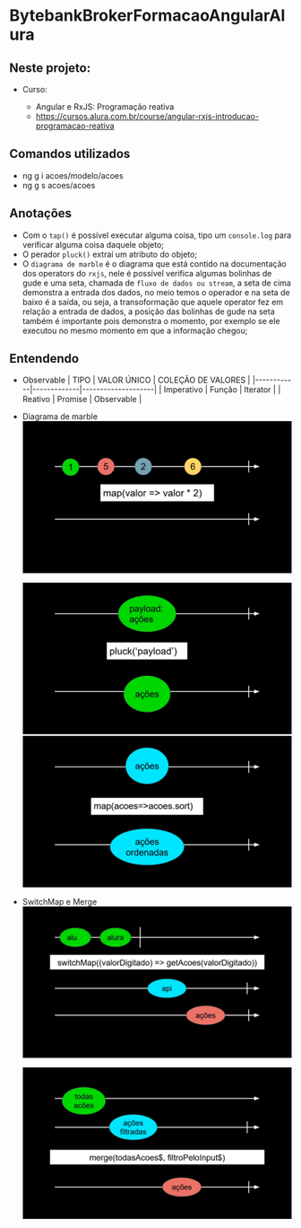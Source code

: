 # BytebankBrokerFormacaoAngularAlura

## Neste projeto:

- Curso:

  - Angular e RxJS: Programação reativa
  - https://cursos.alura.com.br/course/angular-rxjs-introducao-programacao-reativa

## Comandos utilizados

- ng g i acoes/modelo/acoes
- ng g s acoes/acoes

## Anotações

- Com o `tap()` é possível executar alguma coisa, tipo um `console.log` para verificar alguma coisa daquele objeto;
- O perador `pluck()` extraí um atributo do objeto;
- O `diagrama de marble` é o diagrama que está contido na documentação dos operators do `rxjs`, nele é possível verifica algumas bolinhas de gude e uma seta, chamada de `fluxo de dados ou stream`, a seta de cima demonstra a entrada dos dados, no meio temos o operador e na seta de baixo é a saída, ou seja, a transoformação que aquele operator fez em relação a entrada de dados, a posição das bolinhas de gude na seta também é importante pois demonstra o momento, por exemplo se ele executou no mesmo momento em que a informação chegou;

## Entendendo

- Observable
  | TIPO | VALOR ÚNICO | COLEÇÃO DE VALORES |
  |------------|-------------|--------------------|
  | Imperativo | Função | Iterator |
  | Reativo | Promise | Observable |

- Diagrama de marble
  <img src="assets\img\diagrama-marble-1.png" width="auto">

  <img src="assets\img\diagrama-marble-2.png" width="auto">

  <img src="assets\img\diagrama-marble-3.png" width="auto">

- SwitchMap e Merge
  <img src="assets\img\switchmap-e-merge-1.png" width="auto">

  <img src="assets\img\switchmap-e-merge-2.png" width="auto">
